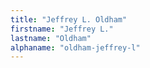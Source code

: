 ```yaml
---
title: "Jeffrey L. Oldham"
firstname: "Jeffrey L."
lastname: "Oldham"
alphaname: "oldham-jeffrey-l"
---
```

